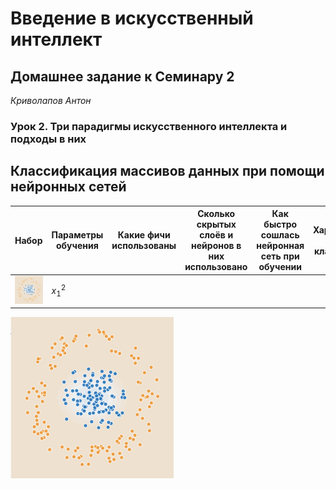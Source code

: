 # Введение в искусственный интеллект

## Домашнее задание к Семинару 2
_Криволапов Антон_

### Урок 2. Три парадигмы искусственного интеллекта и подходы в них

## Классификация массивов данных при помощи нейронных сетей


| Набор                 | Параметры обучения | Какие фичи использованы | Сколько скрытых слоёв и нейронов в них использовано | Как быстро сошлась нейронная сеть при обучении | Характеристика областей классификации |Причины, почему произошло именно так, а не иначе
|-----------------------|--------------------|-------------------------|-----------------------------------------------------|------------------------------------------------|---------------------------------------|-----------------------------------------------------|
| ![img_1.png](img_1.png) | $x_1^2$            | | |

![img.png](img_1.png)
